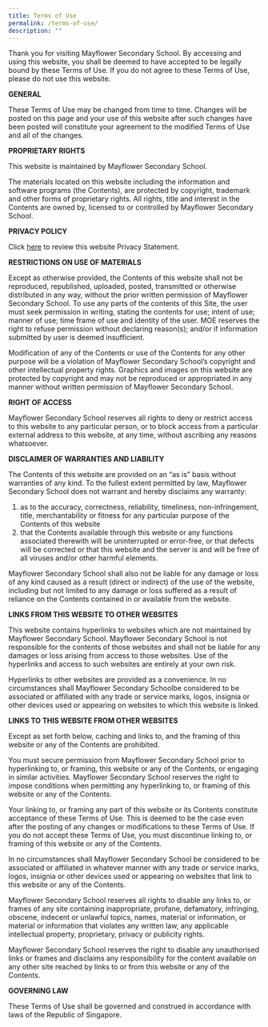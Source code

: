 ```yaml
---
title: Terms of Use
permalink: /terms-of-use/
description: ""
---
```

Thank you for visiting Mayflower Secondary School. By accessing and using this website, you shall be deemed to have accepted to be legally bound by these Terms of Use. If you do not agree to these Terms of Use, please do not use this website.

**GENERAL**

These Terms of Use may be changed from time to time. Changes will be posted on this page and your use of this website after such changes have been posted will constitute your agreement to the modified Terms of Use and all of the changes.

**PROPRIETARY RIGHTS**

This website is maintained by Mayflower Secondary School.

The materials located on this website including the information and software programs (the Contents), are protected by copyright, trademark and other forms of proprietary rights. All rights, title and interest in the Contents are owned by, licensed to or controlled by Mayflower Secondary School.

**PRIVACY POLICY**

Click [here](/privacy/) to review this website Privacy Statement.

**RESTRICTIONS ON USE OF MATERIALS**

Except as otherwise provided, the Contents of this website shall not be reproduced, republished, uploaded, posted, transmitted or otherwise distributed in any way, without the prior written permission of Mayflower Secondary School. To use any parts of the contents of this Site, the user must seek permission in writing, stating the contents for use; intent of use; manner of use; time frame of use and identity of the user. MOE reserves the right to refuse permission without declaring reason(s); and/or if information submitted by user is deemed insufficient.

Modification of any of the Contents or use of the Contents for any other purpose will be a violation of Mayflower Secondary School’s copyright and other intellectual property rights. Graphics and images on this website are protected by copyright and may not be reproduced or appropriated in any manner without written permission of Mayflower Secondary School.

**RIGHT OF ACCESS**

Mayflower Secondary School reserves all rights to deny or restrict access to this website to any particular person, or to block access from a particular external address to this website, at any time, without ascribing any reasons whatsoever.

**DISCLAIMER OF WARRANTIES AND LIABILITY**

The Contents of this website are provided on an “as is” basis without warranties of any kind. To the fullest extent permitted by law, Mayflower Secondary School does not warrant and hereby disclaims any warranty:

1.  as to the accuracy, correctness, reliability, timeliness, non-infringement, title, merchantability or fitness for any particular purpose of the Contents of this website
2.  that the Contents available through this website or any functions associated therewith will be uninterrupted or error-free, or that defects will be corrected or that this website and the server is and will be free of all viruses and/or other harmful elements.

Mayflower Secondary School shall also not be liable for any damage or loss of any kind caused as a result (direct or indirect) of the use of the website, including but not limited to any damage or loss suffered as a result of reliance on the Contents contained in or available from the website.

**LINKS FROM THIS WEBSITE TO OTHER WEBSITES**

This website contains hyperlinks to websites which are not maintained by Mayflower Secondary School. Mayflower Secondary School is not responsible for the contents of those websites and shall not be liable for any damages or loss arising from access to those websites. Use of the hyperlinks and access to such websites are entirely at your own risk.

Hyperlinks to other websites are provided as a convenience. In no circumstances shall Mayflower Secondary Schoolbe considered to be associated or affiliated with any trade or service marks, logos, insignia or other devices used or appearing on websites to which this website is linked.

**LINKS TO THIS WEBSITE FROM OTHER WEBSITES**

Except as set forth below, caching and links to, and the framing of this website or any of the Contents are prohibited.

You must secure permission from Mayflower Secondary School prior to hyperlinking to, or framing, this website or any of the Contents, or engaging in similar activities. Mayflower Secondary School reserves the right to impose conditions when permitting any hyperlinking to, or framing of this website or any of the Contents.

Your linking to, or framing any part of this website or its Contents constitute acceptance of these Terms of Use. This is deemed to be the case even after the posting of any changes or modifications to these Terms of Use. If you do not accept these Terms of Use, you must discontinue linking to, or framing of this website or any of the Contents.

In no circumstances shall Mayflower Secondary School be considered to be associated or affiliated in whatever manner with any trade or service marks, logos, insignia or other devices used or appearing on websites that link to this website or any of the Contents.

Mayflower Secondary School reserves all rights to disable any links to, or frames of any site containing inappropriate, profane, defamatory, infringing, obscene, indecent or unlawful topics, names, material or information, or material or information that violates any written law, any applicable intellectual property, proprietary, privacy or publicity rights.

Mayflower Secondary School reserves the right to disable any unauthorised links or frames and disclaims any responsibility for the content available on any other site reached by links to or from this website or any of the Contents.

**GOVERNING LAW**

These Terms of Use shall be governed and construed in accordance with laws of the Republic of Singapore.